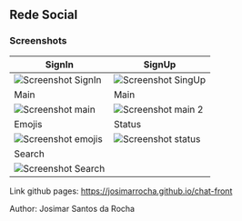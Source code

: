 ## Rede Social

### Screenshots

| SignIn | SignUp |
|------- | ------ |
|![Screenshot SignIn](https://res.cloudinary.com/josimar/image/upload/v1571067693/screenshots/chat/login_wkblyy.png)|![Screenshot SingUp](https://res.cloudinary.com/josimar/image/upload/v1571067694/screenshots/chat/register_tmzxij.png)|
| Main  | Main  |
|![Screenshot main](https://res.cloudinary.com/josimar/image/upload/v1571067693/screenshots/chat/main_v5bwm7.png)|![Screenshot main 2](https://res.cloudinary.com/josimar/image/upload/v1571067693/screenshots/chat/main-2_vkmg73.png)|
| Emojis | Status |
|![Screenshot emojis](https://res.cloudinary.com/josimar/image/upload/v1571067694/screenshots/chat/emojs_jzszc4.png)|![Screenshot status](https://res.cloudinary.com/josimar/image/upload/v1571070680/screenshots/chat/status_emq3pu.png)|
| Search |  |
|![Screenshot Search](https://res.cloudinary.com/josimar/image/upload/v1571067740/screenshots/chat/search_amobbp.png)| |

Link github pages: https://josimarrocha.github.io/chat-front

Author: Josimar Santos da Rocha
